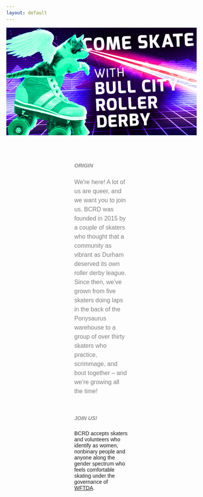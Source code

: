 ```yaml
---
layout: default
---
```


<!-- Hero photo -->
<div class="col m12 center-align">
<img class="center responsive-img" src="media/images/KITTENwide.jpg">
</div>

<div class="col m12 center-align"  style="font-family: 'PT Sans', sans-serif; padding-left: 180px; padding-right: 180px; padding-top: 50px">
<h5 style="font-family: 'PT Sans', sans-serif; font-style: bold; text-align: left; opacity: 0.5;" class="dark-gray-text">ORIGIN</h5>
<p style="color:gray; font-size:16px; line-height: 150%;  text-align: left; ">We're here! A lot of us are queer, and we want you to join us. BCRD was
founded in 2015 by a couple of skaters who thought that a community as vibrant as Durham deserved its own roller derby league. Since then, we’ve grown from five skaters doing laps
in the back of the Ponysaurus warehouse to a group of over thirty skaters who practice,
scrimmage, and bout together – and we’re growing all the time!
</p>
<br>

<h5 style="font-family: 'PT Sans', sans-serif; font-style: bold; text-align: left; opacity: 0.5;" class="dark-gray-text">JOIN US!</h5>
<p>BCRD accepts skaters and volunteers who identify as women, nonbinary people and anyone along the gender spectrum who feels comfortable skating under the governance of <a href="https://resources.wftda.org/womens-flat-track-derby-association-statement-about-gender/">WFTDA</a>.</p>

</div>
